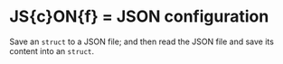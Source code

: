 # JS{c}ON{f} = JSON configuration
Save an `struct` to a JSON file; and then read the JSON file and save its content into an `struct`.
